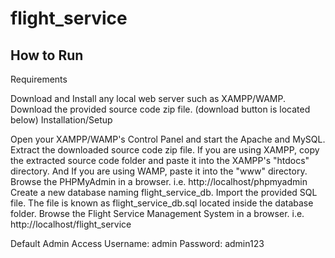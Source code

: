 # flight_service
 
## How to Run
Requirements

Download and Install any local web server such as XAMPP/WAMP.
Download the provided source code zip file. (download button is located below)
Installation/Setup

Open your XAMPP/WAMP's Control Panel and start the Apache and MySQL.
Extract the downloaded source code zip file.
If you are using XAMPP, copy the extracted source code folder and paste it into the XAMPP's "htdocs" directory. And If you are using WAMP, paste it into the "www" directory.
Browse the PHPMyAdmin in a browser. i.e. http://localhost/phpmyadmin
Create a new database naming flight_service_db.
Import the provided SQL file. The file is known as flight_service_db.sql located inside the database folder.
Browse the Flight Service Management System in a browser. i.e. http://localhost/flight_service 

Default Admin Access
Username: admin
Password: admin123